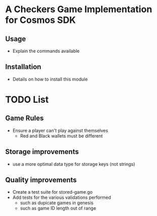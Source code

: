 # A Checkers Game Implementation for Cosmos SDK

## Usage
* Explain the commands available

## Installation
* Details on how to install this module

# TODO List

## Game Rules
* Ensure a player can't play against themselves
  * Red and Black wallets must be different

## Storage improvements
* use a more optimal data type for storage keys (not strings)

## Quality improvements
* Create a test suite for stored-game.go
* Add tests for the various validations performed
  * such as dupicate games in genesis
  * such as game ID length out of range
